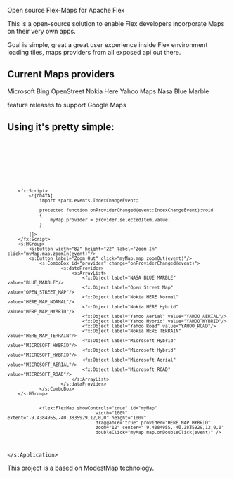 Open source Flex-Maps for Apache Flex

This is a open-source solution to enable Flex developers incorporate
Maps on their very own apps.

Goal is simple, great a great user experience inside Flex environment
loading tiles, maps providers from all exposed api out there.


<h2>Current Maps providers</h2>

Microsoft Bing
OpenStreet
Nokia Here
Yahoo Maps
Nasa Blue Marble

feature releases to support Google Maps

<h2>Using it's pretty simple:</h2>

<code>
<?xml version="1.0" encoding="utf-8"?>
<s:Application xmlns:fx="http://ns.adobe.com/mxml/2009" 
			   xmlns:s="library://ns.adobe.com/flex/spark" 
			   xmlns:mx="library://ns.adobe.com/flex/mx" minWidth="955" minHeight="600" xmlns:flex="org.apache.flex.maps.flex.*">
		<s:layout>
			<s:VerticalLayout/>
		</s:layout>	 

		<fx:Script>
			<![CDATA[
				import spark.events.IndexChangeEvent;
				
				protected function onProviderChanged(event:IndexChangeEvent):void
				{
					myMap.provider = provider.selectedItem.value;
				}
				
			]]>
		</fx:Script>
		<s:HGroup>
			<s:Button width="82" height="22" label="Zoom In" click="myMap.map.zoomIn(event)"/>
			<s:Button label="Zoom Out" click="myMap.map.zoomOut(event)"/>
				<s:ComboBox id="provider" change="onProviderChanged(event)">
						<s:dataProvider>
							<s:ArrayList>
								<fx:Object label="NASA BLUE MARBLE" value="BLUE_MARBLE"/>
								<fx:Object label="Open Street Map" value="OPEN_STREET_MAP"/>
								<fx:Object label="Nokia HERE Normal" value="HERE_MAP_NORMAL"/>
								<fx:Object label="Nokia HERE Hybrid" value="HERE_MAP_HYBRID"/>
								<fx:Object label="Yahoo Aerial" value="YAHOO_AERIAL"/>
								<fx:Object label="Yahoo Hybrid" value="YAHOO_HYBRID"/>
								<fx:Object label="Yahoo Road" value="YAHOO_ROAD"/>								
								<fx:Object label="Nokia HERE TERRAIN" value="HERE_MAP_TERRAIN"/>
								<fx:Object label="Microsoft Hybrid" value="MICROSOFT_HYBRID"/>
								<fx:Object label="Microsoft Hybrid" value="MICROSOFT_HYBRID"/>
								<fx:Object label="Microsoft Aerial" value="MICROSOFT_AERIAL"/>
								<fx:Object label="Microsoft ROAD" value="MICROSOFT_ROAD"/>
							</s:ArrayList>
						</s:dataProvider>
				</s:ComboBox>
		</s:HGroup>

				
				<flex:FlexMap showControls="true" id="myMap"
									 width="100%" extent="-9.4384955,-40.3835929,12,0,0" height="100%" 
									 draggable="true" provider="HERE_MAP_HYBRID" 
									 zoom="12" center="-9.4384955,-40.3835929,12,0,0"
									 doubleClick="myMap.map.onDoubleClick(event)" />
</s:Application>
</code>


This project is a based on ModestMap technology.


